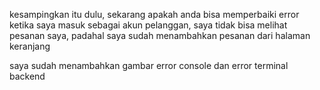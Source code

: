 kesampingkan itu dulu, sekarang apakah anda bisa memperbaiki error ketika saya masuk sebagai akun pelanggan, saya tidak bisa melihat pesanan saya, padahal saya sudah menambahkan pesanan dari halaman keranjang

saya sudah menambahkan gambar error console dan error terminal backend